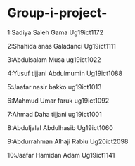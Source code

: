 # Group-i-project-
1:Sadiya Saleh Gama Ug19ict1172

2:Shahida anas Galadanci Ug19ict1111

3:Abdulsalam Musa ug19ict1022

4:Yusuf tijjani Abdulmumin Ug19ict1088

5:Jaafar nasir bakko ug19ict1013

6:Mahmud Umar faruk ug19ict1092

7:Ahmad Daha tijjani ug19ict1001

8:Abduljalal Abdulhasib Ug19ict1060

9:Abdurrahman Alhaji Rabiu Ug20ict2098

10:Jaafar Hamidan Adam Ug19ict1141
